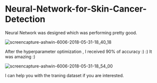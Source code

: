 # Neural-Network-for-Skin-Cancer-Detection
Neural Network was designed which was performing pretty good.

![screencapture-ashwin-6006-2018-05-31-18_40_18](https://user-images.githubusercontent.com/24986485/40785710-026d5db2-6509-11e8-885c-b8fbe44e4752.png)


After the hyperparameter optimization , I received 90% of accuracy :) :) It was amazing :) 

![screencapture-ashwin-6006-2018-05-31-18_54_00](https://user-images.githubusercontent.com/24986485/40785725-0af38eac-6509-11e8-960b-93dc2fa1b0e8.png)


I can help you with the traning dataset if you are interested.
